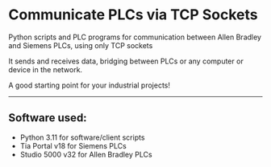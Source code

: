# Communicate PLCs via TCP Sockets

Python scripts and PLC programs for communication between Allen Bradley and Siemens PLCs, using only TCP sockets

It sends and receives data, bridging between PLCs or any computer or device in the network.

A good starting point for your industrial projects!

- - -

## Software used:
- Python 3.11 for software/client scripts
- Tia Portal v18 for Siemens PLCs
- Studio 5000 v32 for Allen Bradley PLCs